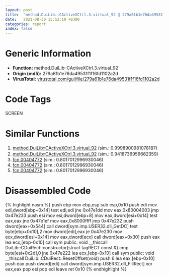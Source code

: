 ```yaml
---
layout: post
title:  "method.DuiLib꞉꞉CActiveXCtrl.3.virtual_92 @ 279a61b1e76da49531f1f16fd1102a2d"
date:   2021-08-30 15:52:19 +0300
categories: report
index: false
---
```


# Generic Information
- **Function:** method.DuiLib꞉꞉CActiveXCtrl.3.virtual\_92
- **Origin (md5):** 279a61b1e76da49531f1f16fd1102a2d
- **VirusTotal:** [virustotal.com/gui/file/279a61b1e76da49531f1f16fd1102a2d][virustotal_ref]

# Code Tags
<span class="tag" id="SCREEN">SCREEN</span>


# Similar Functions

1. [method.DuiLib꞉꞉CActiveXCtrl.3.virtual\_92][similar_1_ref] (sim.: 0.9998900981078187)
2. [method.DuiLib꞉꞉CActiveXCtrl.3.virtual\_92][similar_2_ref] (sim.: 0.9418736956662359)
3. [fcn.00404772][similar_3_ref] (sim.: 0.8017012996930046)
4. [fcn.00404772][similar_4_ref] (sim.: 0.8017012996930046)
5. [fcn.00404772][similar_5_ref] (sim.: 0.8017012996930046)


# Disassembled Code

{% highlight nasm %}
push ebp
mov ebp,esp
sub esp,0x10
push edi
mov edi,dword[ebp+0x14]
test edi,edi
jne 0x47e1dd
mov eax,0x80004003
jmp 0x47e233
push esi
mov esi,dword[ebp+8]
mov eax,dword[esi+0x14]
test eax,eax
jne 0x47e1ef
mov eax,0x8000ffff
jmp 0x47e232
push dword[eax+0x544]
call dword[sym.imp.USER32.dll_GetDC]
test byte[ebp+0x10],2
mov dword[edi],eax
je 0x47e230
mov ecx,dword[esi+0x14]
mov eax,dword[ecx]
call dword[eax+0x30]
push eax
lea ecx,[ebp-0x10]
call sym public: void __thiscall DuiLib::CDuiRect::constructor(struct tagRECT const &)
cmp byte[esi+0x2d],0
jne 0x47e222
lea ecx,[ebp-0x10]
call sym public: void __thiscall DuiLib::CDuiRect::ResetOffset(void)
push 6
lea eax,[ebp-0x10]
push eax
push dword[edi]
call dword[sym.imp.USER32.dll_FillRect]
xor eax,eax
pop esi
pop edi
leave
ret 0x10
{% endhighlight %}


[similar_1_ref]: /report/method.DuiLib꞉꞉CActiveXCtrl.3.virtual_92@289859175c221b107317af7727d26c17
[similar_2_ref]: /report/method.DuiLib꞉꞉CActiveXCtrl.3.virtual_92@be7fba7cc724acf4ae2900d99e0fc9c3
[similar_3_ref]: /report/fcn.00404772@f675eb7591a3862690b6cdc54d5604df
[similar_4_ref]: /report/fcn.00404772@7307643b343733b7fbd7b4b4fb482515
[similar_5_ref]: /report/fcn.00404772@e83552e81a6f265fd7baa50402d3d47d
[virustotal_ref]: https://www.virustotal.com/gui/file/279a61b1e76da49531f1f16fd1102a2d